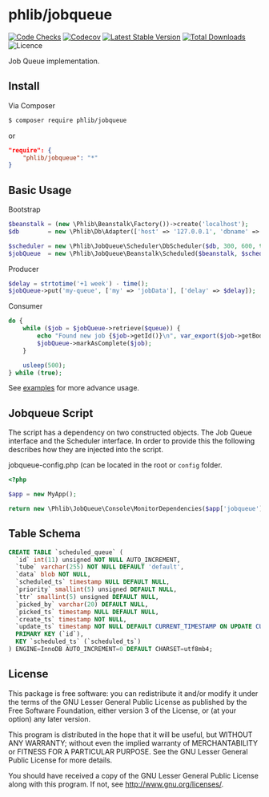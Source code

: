# phlib/jobqueue

[![Code Checks](https://img.shields.io/github/workflow/status/phlib/jobqueue/CodeChecks?logo=github)](https://github.com/phlib/jobqueue/actions/workflows/code-checks.yml)
[![Codecov](https://img.shields.io/codecov/c/github/phlib/jobqueue.svg?logo=codecov)](https://codecov.io/gh/phlib/jobqueue)
[![Latest Stable Version](https://img.shields.io/packagist/v/phlib/jobqueue.svg?logo=packagist)](https://packagist.org/packages/phlib/jobqueue)
[![Total Downloads](https://img.shields.io/packagist/dt/phlib/jobqueue.svg?logo=packagist)](https://packagist.org/packages/phlib/jobqueue)
![Licence](https://img.shields.io/github/license/phlib/jobqueue.svg)

Job Queue implementation.

## Install

Via Composer

``` bash
$ composer require phlib/jobqueue
```
or
``` JSON
"require": {
    "phlib/jobqueue": "*"
}
```

## Basic Usage

Bootstrap
``` php
$beanstalk = (new \Phlib\Beanstalk\Factory())->create('localhost');
$db        = new \Phlib\Db\Adapter(['host' => '127.0.0.1', 'dbname' => 'example']);

$scheduler = new \Phlib\JobQueue\Scheduler\DbScheduler($db, 300, 600, true);
$jobQueue  = new \Phlib\JobQueue\Beanstalk\Scheduled($beanstalk, $scheduler);
```

Producer
``` php
$delay = strtotime('+1 week') - time();
$jobQueue->put('my-queue', ['my' => 'jobData'], ['delay' => $delay]);
```

Consumer
``` php
do {
    while ($job = $jobQueue->retrieve($queue)) {
        echo "Found new job {$job->getId()}\n", var_export($job->getBody(), true), "\n";
        $jobQueue->markAsComplete($job);
    }

    usleep(500);
} while (true);
```

See [examples](example/) for more advance usage.

## Jobqueue Script

The script has a dependency on two constructed objects. The Job Queue interface and the Scheduler interface. In order 
to provide this the following describes how they are injected into the script.

jobqueue-config.php (can be located in the root or ```config``` folder.
``` php
<?php

$app = new MyApp();

return new \Phlib\JobQueue\Console\MonitorDependencies($app['jobqueue'], $app['scheduler']);

```

## Table Schema

``` SQL
CREATE TABLE `scheduled_queue` (
  `id` int(11) unsigned NOT NULL AUTO_INCREMENT,
  `tube` varchar(255) NOT NULL DEFAULT 'default',
  `data` blob NOT NULL,
  `scheduled_ts` timestamp NULL DEFAULT NULL,
  `priority` smallint(5) unsigned DEFAULT NULL,
  `ttr` smallint(5) unsigned DEFAULT NULL,
  `picked_by` varchar(20) DEFAULT NULL,
  `picked_ts` timestamp NULL DEFAULT NULL,
  `create_ts` timestamp NOT NULL,
  `update_ts` timestamp NOT NULL DEFAULT CURRENT_TIMESTAMP ON UPDATE CURRENT_TIMESTAMP,
  PRIMARY KEY (`id`),
  KEY `scheduled_ts` (`scheduled_ts`)
) ENGINE=InnoDB AUTO_INCREMENT=0 DEFAULT CHARSET=utf8mb4;
```

## License

This package is free software: you can redistribute it and/or modify
it under the terms of the GNU Lesser General Public License as published by
the Free Software Foundation, either version 3 of the License, or
(at your option) any later version.

This program is distributed in the hope that it will be useful,
but WITHOUT ANY WARRANTY; without even the implied warranty of
MERCHANTABILITY or FITNESS FOR A PARTICULAR PURPOSE.  See the
GNU Lesser General Public License for more details.

You should have received a copy of the GNU Lesser General Public License
along with this program.  If not, see <http://www.gnu.org/licenses/>.
